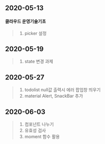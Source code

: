 ## 2020-05-13
#### 클라우드 운영기술기초
> 1. picker 설정 

## 2020-05-19
> 1. state 변경 과제

## 2020-05-27
> 1. todolist null값 출력시 에러 팝업창 띄우기
> 2. material Alert, SnackBar 추가 

## 2020-06-03
> 1. 컴포넌트 나누기
> 2. 유효성 검사
> 3. moment 함수 활용

